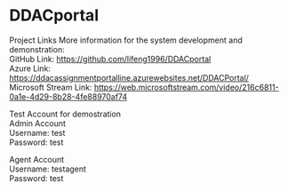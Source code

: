 # DDACportal

Project Links
More information for the system development and demonstration:<br>
GitHub Link: https://github.com/lifeng1996/DDACportal<br>
Azure Link: https://ddacassignmentportalline.azurewebsites.net/DDACPortal/<br>
Microsoft Stream Link: https://web.microsoftstream.com/video/216c6811-0a1e-4d29-8b28-4fe88970af74<br>

Test Account for demostration<br>
Admin Account<br>
Username: test<br>
Password: test<br>

Agent Account<br>
Username: testagent<br>
Password: test<br>
